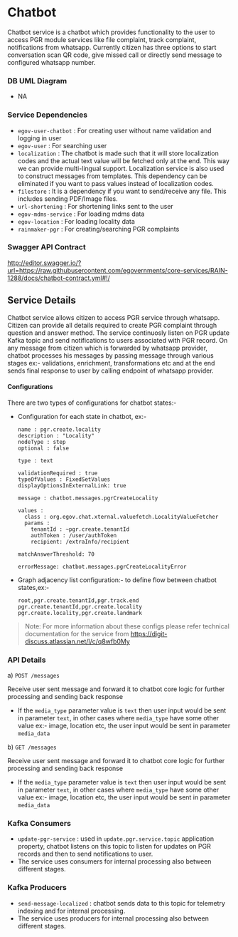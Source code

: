 # Chatbot

Chatbot service is a chatbot which provides functionality to the user to access PGR module services like file complaint, track complaint, notifications from whatsapp. Currently citizen has three options to start conversation scan QR code, give missed call or directly send message to configured whatsapp number.

### DB UML Diagram

- NA

### Service Dependencies

- `egov-user-chatbot` : For creating user without name validation and logging in user
- `egov-user` : For searching user
- `localization` : The chatbot is made such that it will store localization codes and the actual text value will be fetched only at the end. This way we can provide multi-lingual support. Localization service is also used to construct messages from templates. This dependency can be eliminated if you want to pass values instead of localization codes.
- `filestore` : It is a dependency if you want to send/receive any file. This includes sending PDF/Image files.
- `url-shortening` : For shortening links sent to the user
- `egov-mdms-service` : For loading mdms data
- `egov-location` : For loading locality data
- `rainmaker-pgr` : For creating/searching PGR complaints

### Swagger API Contract

http://editor.swagger.io/?url=https://raw.githubusercontent.com/egovernments/core-services/RAIN-1288/docs/chatbot-contract.yml#!/

## Service Details

Chatbot service allows citizen to access PGR service through whatsapp. Citizen can provide all details required to create PGR complaint through question and answer method. The service continuosly listen on PGR update Kafka topic and send notifications to users associated with PGR record. On any message from citizen which is forwarded by whatsapp provider, chatbot processes his messages by passing message through various stages ex:- validations, enrichment, transformations etc and at the end sends final response to user by calling endpoint of whatsapp provider.

#### Configurations

There are two types of configurations for chatbot states:-
- Configuration for each state in chatbot, ex:-

   ```
   name : pgr.create.locality
   description : "Locality"
   nodeType : step
   optional : false

   type : text

   validationRequired : true
   typeOfValues : FixedSetValues
   displayOptionsInExternalLink: true

   message : chatbot.messages.pgrCreateLocality

   values :
     class : org.egov.chat.xternal.valuefetch.LocalityValueFetcher
     params :
       tenantId : ~pgr.create.tenantId
       authToken : /user/authToken
       recipient: /extraInfo/recipient

   matchAnswerThreshold: 70

   errorMessage: chatbot.messages.pgrCreateLocalityError
   ```

- Graph adjacency list configuration:- to define flow between chatbot states,ex:-

      root,pgr.create.tenantId,pgr.track.end
      pgr.create.tenantId,pgr.create.locality
      pgr.create.locality,pgr.create.landmark
      
> Note: For more information about these configs please refer technical documentation for the service from https://digit-discuss.atlassian.net/l/c/q8wfb0My

### API Details


a) `POST /messages`

Receive user sent message and forward it to chatbot core logic for further processing and sending back response

- If the `media_type` parameter value is `text` then user input would be sent in parameter `text`, in other cases where `media_type` have some other value ex:- image, location etc, the user input would be sent in parameter `media_data`

b) `GET /messages`

Receive user sent message and forward it to chatbot core logic for further processing and sending back response

- If the `media_type` parameter value is `text` then user input would be sent in parameter `text`, in other cases where `media_type` have some other value ex:- image, location etc, the user input would be sent in parameter `media_data`

### Kafka Consumers
- `update-pgr-service` : used in `update.pgr.service.topic` application property, chatbot listens on this topic to listen for updates on PGR records and then to send notifications to user.
- The service uses consumers for internal processing also between different stages.

### Kafka Producers
- `send-message-localized` : chatbot sends data to this topic for telemetry indexing and for internal processing.
- The service uses producers for internal processing also between different stages.
